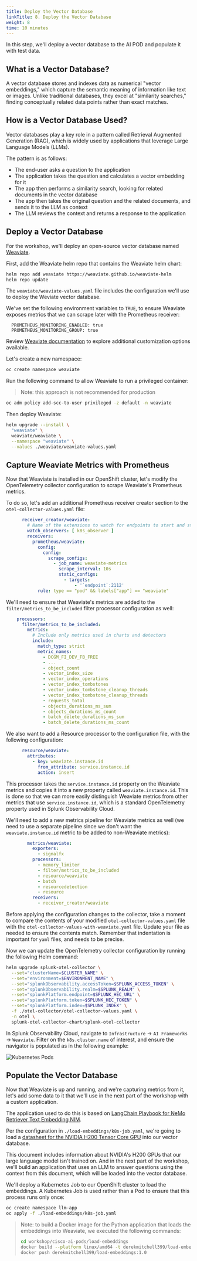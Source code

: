 ```yaml
---
title: Deploy the Vector Database
linkTitle: 8. Deploy the Vector Database
weight: 8
time: 10 minutes
---
```


In this step, we'll deploy a vector database to the AI POD and populate it with 
test data. 

## What is a Vector Database? 

A vector database stores and indexes data as numerical "vector embeddings," which capture
the semantic meaning of information like text or images. Unlike traditional databases,
they excel at "similarity searches," finding conceptually related data points rather
than exact matches.

## How is a Vector Database Used? 

Vector databases play a key role in a pattern called
Retrieval Augmented Generation (RAG), which is widely used by 
applications that leverage Large Language Models (LLMs). 

The pattern is as follows: 

* The end-user asks a question to the application 
* The application takes the question and calculates a vector embedding for it
* The app then performs a similarity search, looking for related documents in the vector database
* The app then takes the original question and the related documents, and sends it to the LLM as context 
* The LLM reviews the context and returns a response to the application 

## Deploy a Vector Database 

For the workshop, we'll deploy an open-source vector database named 
[Weaviate](https://weaviate.io/). 

First, add the Weaviate helm repo that contains the Weaviate helm chart: 

``` bash
helm repo add weaviate https://weaviate.github.io/weaviate-helm
helm repo update
```

The `weaviate/weaviate-values.yaml` file includes the configuration we'll use to deploy 
the Weviate vector database.  

We've set the following environment variables to `TRUE`, to ensure Weaviate exposes 
metrics that we can scrape later with the Prometheus receiver: 

````
  PROMETHEUS_MONITORING_ENABLED: true
  PROMETHEUS_MONITORING_GROUP: true
````

Review [Weaviate documentation](https://docs.weaviate.io/deploy/installation-guides/k8s-installation) 
to explore additional customization options available. 

Let's create a new namespace: 

``` bash
oc create namespace weaviate
```

Run the following command to allow Weaviate to run a privileged container:

> Note: this approach is not recommended for production 

``` bash
oc adm policy add-scc-to-user privileged -z default -n weaviate
```

Then deploy Weaviate: 

``` bash
helm upgrade --install \
  "weaviate" \
  weaviate/weaviate \
  --namespace "weaviate" \
  --values ./weaviate/weaviate-values.yaml
```

## Capture Weaviate Metrics with Prometheus

Now that Weaviate is installed in our OpenShift cluster, let's modify the 
OpenTelemetry collector configuration to scrape Weaviate's Prometheus 
metrics. 

To do so, let's add an additional Prometheus receiver creator section 
to the `otel-collector-values.yaml` file: 

``` yaml
      receiver_creator/weaviate:
        # Name of the extensions to watch for endpoints to start and stop.
        watch_observers: [ k8s_observer ]
        receivers:
          prometheus/weaviate:
            config:
              config:
                scrape_configs:
                  - job_name: weaviate-metrics
                    scrape_interval: 10s
                    static_configs:
                      - targets:
                          - '`endpoint`:2112'
            rule: type == "pod" && labels["app"] == "weaviate"
```

We'll need to ensure that Weaviate's metrics are added to the `filter/metrics_to_be_included` filter 
processor configuration as well: 

``` yaml
    processors:
      filter/metrics_to_be_included:
        metrics:
          # Include only metrics used in charts and detectors
          include:
            match_type: strict
            metric_names:
              - DCGM_FI_DEV_FB_FREE
              - ...
              - object_count
              - vector_index_size
              - vector_index_operations
              - vector_index_tombstones
              - vector_index_tombstone_cleanup_threads
              - vector_index_tombstone_cleanup_threads
              - requests_total
              - objects_durations_ms_sum
              - objects_durations_ms_count
              - batch_delete_durations_ms_sum
              - batch_delete_durations_ms_count
```

We also want to add a Resource processor to the configuration file, with the following configuration: 

``` yaml
      resource/weaviate:
        attributes:
          - key: weaviate.instance.id
            from_attribute: service.instance.id
            action: insert
```

This processor takes the `service.instance.id` property on the Weaviate metrics 
and copies it into a new property called `weaviate.instance.id`. This is done so
that we can more easily distinguish Weaviate metrics from other metrics that use 
`service.instance.id`, which is a standard OpenTelemetry property used in 
Splunk Observability Cloud. 

We'll need to add a new metrics pipeline for Weaviate metrics as well (we 
need to use a separate pipeline since we don't want the `weaviate.instance.id` 
metric to be added to non-Weaviate metrics):  

``` yaml
        metrics/weaviate:
          exporters:
            - signalfx
          processors:
            - memory_limiter
            - filter/metrics_to_be_included
            - resource/weaviate
            - batch
            - resourcedetection
            - resource
          receivers:
            - receiver_creator/weaviate
```

Before applying the configuration changes to the collector, take a moment to compare the
contents of your modified `otel-collector-values.yaml` file with the 
`otel-collector-values-with-weaviate.yaml` file.
Update your file as needed to ensure the contents match.  Remember that indentation is important
for `yaml` files, and needs to be precise.

Now we can update the OpenTelemetry collector configuration by running the
following Helm command:

``` bash
helm upgrade splunk-otel-collector \
  --set="clusterName=$CLUSTER_NAME" \
  --set="environment=$ENVIRONMENT_NAME" \
  --set="splunkObservability.accessToken=$SPLUNK_ACCESS_TOKEN" \
  --set="splunkObservability.realm=$SPLUNK_REALM" \
  --set="splunkPlatform.endpoint=$SPLUNK_HEC_URL" \
  --set="splunkPlatform.token=$SPLUNK_HEC_TOKEN" \
  --set="splunkPlatform.index=$SPLUNK_INDEX" \
  -f ./otel-collector/otel-collector-values.yaml \
  -n otel \
  splunk-otel-collector-chart/splunk-otel-collector
```

In Splunk Observability Cloud, navigate to `Infrastructure` -> `AI Frameworks` -> `Weaviate`. 
Filter on the `k8s.cluster.name` of interest, and ensure the navigator is populated as in the 
following example: 

![Kubernetes Pods](../images/WeaviateNavigator.png)

## Populate the Vector Database 

Now that Weaviate is up and running, and we're capturing metrics from it, 
let's add some data to it that we'll use in the next part 
of the workshop with a custom application. 

The application used to do this is based on 
[LangChain Playbook for NeMo Retriever Text Embedding NIM](https://docs.nvidia.com/nim/nemo-retriever/text-embedding/latest/playbook.html#generate-embeddings-with-text-embedding-nim). 

Per the configuration in `./load-embeddings/k8s-job.yaml`, we're going to load 
a [datasheet for the NVIDIA H200 Tensor Core GPU](https://nvdam.widen.net/content/udc6mzrk7a/original/hpc-datasheet-sc23-h200-datasheet-3002446.pdf) 
into our vector database. 

This document includes information about NVIDIA's H200 GPUs that our large language model 
isn't trained on. And in the next part of the workshop, we'll build an application that 
uses an LLM to answer questions using the context from this document, which will be loaded 
into the vector database. 

We'll deploy a Kubernetes Job to our OpenShift cluster to load the embeddings. 
A Kubernetes Job is used rather than a Pod to ensure that this process runs only once: 

``` bash
oc create namespace llm-app
oc apply -f ./load-embeddings/k8s-job.yaml
```

> Note: to build a Docker image for the Python application that loads the embeddings 
> into Weaviate, we executed the following commands: 
> ``` bash
> cd workshop/cisco-ai-pods/load-embeddings
> docker build --platform linux/amd64 -t derekmitchell399/load-embeddings:1.0 .
> docker push derekmitchell399/load-embeddings:1.0
> ```
